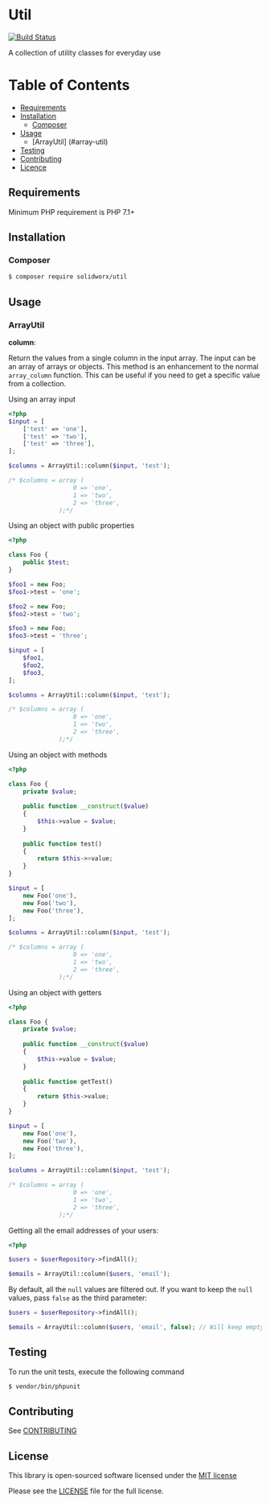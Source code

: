 # Util

[![Build Status](https://travis-ci.org/SolidWorx/Util.svg)](https://travis-ci.org/SolidWorx/Util)

A collection of utility classes for everyday use

# Table of Contents
- [Requirements](#requirements)
- [Installation](#installation)
    - [Composer](#composer)
- [Usage](#usage)
    - [ArrayUtil] (#array-util)
- [Testing](#testing)
- [Contributing](#contributing)
- [Licence](#licence)


## Requirements

Minimum PHP requirement is PHP 7.1+

## Installation

### Composer

```bash
$ composer require solidworx/util
```

## Usage

### ArrayUtil

<b>column</b>:

Return the values from a single column in the input array. The input can be an array of arrays or objects.
This method is an enhancement to the normal `array_column` function.
This can be useful if you need to get a specific value from a collection.

Using an array input

```php
<?php
$input = [
    ['test' => 'one'],
    ['test' => 'two'],
    ['test' => 'three'],
];

$columns = ArrayUtil::column($input, 'test');

/* $columns = array (
                  0 => 'one',
                  1 => 'two',
                  2 => 'three',
              );*/

```

Using an object with public properties

```php
<?php

class Foo {
    public $test;
}

$foo1 = new Foo;
$foo1->test = 'one';

$foo2 = new Foo;
$foo2->test = 'two';

$foo3 = new Foo;
$foo3->test = 'three';

$input = [
    $foo1,
    $foo2,
    $foo3,
];

$columns = ArrayUtil::column($input, 'test');

/* $columns = array (
                  0 => 'one',
                  1 => 'two',
                  2 => 'three',
              );*/

```

Using an object with methods

```php
<?php

class Foo {
    private $value;
    
    public function __construct($value)
    {
        $this->value = $value;
    }
    
    public function test()
    {
        return $this->>value;
    }
}

$input = [
    new Foo('one'),
    new Foo('two'),
    new Foo('three'),
];

$columns = ArrayUtil::column($input, 'test');

/* $columns = array (
                  0 => 'one',
                  1 => 'two',
                  2 => 'three',
              );*/

```

Using an object with getters

```php
<?php

class Foo {
    private $value;
    
    public function __construct($value)
    {
        $this->value = $value;
    }
    
    public function getTest()
    {
        return $this->value;
    }
}

$input = [
    new Foo('one'),
    new Foo('two'),
    new Foo('three'),
];

$columns = ArrayUtil::column($input, 'test');

/* $columns = array (
                  0 => 'one',
                  1 => 'two',
                  2 => 'three',
              );*/

```


Getting all the email addresses of your users:

```php
<?php

$users = $userRepository->findAll();

$emails = ArrayUtil::column($users, 'email');

```

By default, all the `null` values are filtered out. If you want to keep the `null` values, pass `false` as the third parameter:

```php
$users = $userRepository->findAll();

$emails = ArrayUtil::column($users, 'email', false); // Will keep empty values in the result 
```


## Testing

To run the unit tests, execute the following command

```bash
$ vendor/bin/phpunit
```

## Contributing

See [CONTRIBUTING](https://github.com/SolidWorx/Util/blob/master/CONTRIBUTING.md)

## License

This library is open-sourced software licensed under the [MIT license](http://opensource.org/licenses/MIT)

Please see the [LICENSE](LICENSE) file for the full license.
